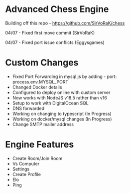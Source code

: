 # Advanced Chess Engine

Building off this repo - https://github.com/SirVoRaK/chess

04/07 - Fixed first move commit (SirVoRaK)

04/07 - Fixed port issue conflicts (Eggysgames)


# Custom Changes

- Fixed Port Forwarding in mysql.js by adding - port: process.env.MYSQL_PORT
- Changed Docker details 
- Configured to deploy online with custom server
- Now works with NodeJS v18.5 rather than v16
- Setup to work with DigitalOcean SQL
- DNS forwarded
- Working on changing to typescript (In Progress)
- Working on docker/mysql changes (In Progress)
- Change SMTP mailer address

# Engine Features

- Create Room/Join Room
- Vs Computer
- Settings
- Create Profile
- Elo
- Ping
